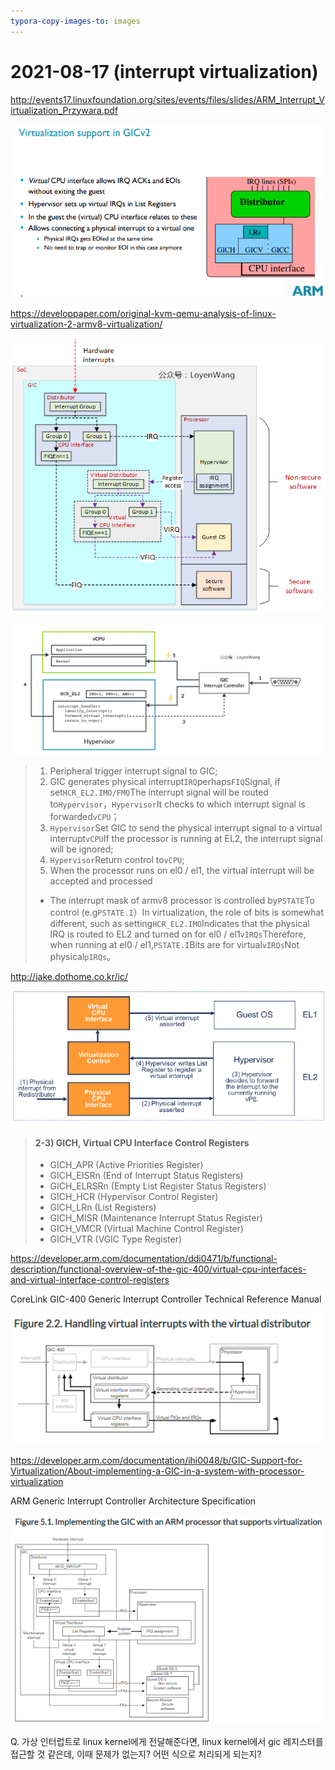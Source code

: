 ```yaml
---
typora-copy-images-to: images
---
```


# 2021-08-17 (interrupt virtualization)

http://events17.linuxfoundation.org/sites/events/files/slides/ARM_Interrupt_Virtualization_Przywara.pdf

![image-20210817232124268](images/210817_interrupt_virtualization_ARM_linux.png)



https://developpaper.com/original-kvm-qemu-analysis-of-linux-virtualization-2-armv8-virtualization/

![img](images/210817_GIC_and_Hypervisor01.png)

![img](images/210817_GIC_and_Hypervisor02.png)

> 1. Peripheral trigger interrupt signal to GIC;
> 2. GIC generates physical interrupt`IRQ`perhaps`FIQ`Signal, if set`HCR_EL2.IMO/FMO`The interrupt signal will be routed to`Hypervisor`，`Hypervisor`It checks to which interrupt signal is forwarded`vCPU`；
> 3. `Hypervisor`Set GIC to send the physical interrupt signal to a virtual interrupt`vCPU`If the processor is running at EL2, the interrupt signal will be ignored;
> 4. `Hypervisor`Return control to`vCPU`;
> 5. When the processor runs on el0 / el1, the virtual interrupt will be accepted and processed
>
> - The interrupt mask of armv8 processor is controlled by`PSTATE`To control (e.g`PSTATE.I`）In virtualization, the role of bits is somewhat different, such as setting`HCR_EL2.IMO`Indicates that the physical IRQ is routed to EL2 and turned on for el0 / el1`vIRQs`Therefore, when running at el0 / el1,`PSTATE.I`Bits are for virtual`vIRQs`Not physical`pIRQs`。



http://jake.dothome.co.kr/ic/

![img](images/210817_Virtual_IRQ_sequence.png)

> #### 2-3) GICH, Virtual CPU Interface Control Registers
>
> - GICH_APR (Active Priorities Register)
> - GICH_EISRn (End of Interrupt Status Registers)
> - GICH_ELRSRn (Empty List Register Status Registers)
> - GICH_HCR (Hypervisor Control Register)
> - GICH_LRn (List Registers)
> - GICH_MISR (Maintenance Interrupt Status Register)
> - GICH_VMCR (Virtual Machine Control Register)
> - GICH_VTR (VGIC Type Register)



https://developer.arm.com/documentation/ddi0471/b/functional-description/functional-overview-of-the-gic-400/virtual-cpu-interfaces-and-virtual-interface-control-registers

CoreLink GIC-400 Generic Interrupt Controller Technical Reference Manual

![image-20210817234126597](images/210817_GIC400_virtual_distributor.png)



https://developer.arm.com/documentation/ihi0048/b/GIC-Support-for-Virtualization/About-implementing-a-GIC-in-a-system-with-processor-virtualization

ARM Generic Interrupt Controller Architecture Specification

![image-20210817234323417](images/210817_GIC_and_ARM_HW.png)



Q. 가상 인터럽트로 linux kernel에게 전달해준다면, linux kernel에서 gic 레지스터를 접근할 것 같은데, 이때 문제가 없는지? 어떤 식으로 처리되게 되는지?